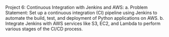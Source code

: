 Project 6: Continuous Integration with Jenkins and AWS:
a. Problem Statement: Set up a continuous integration (CI) pipeline using Jenkins to automate the build, test, and deployment of Python applications on AWS.
b. Integrate Jenkins with AWS services like S3, EC2, and Lambda to perform various stages of the CI/CD process.